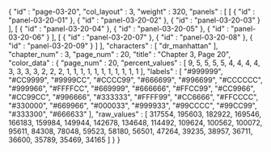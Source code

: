 {
  "id" : "page-03-20",
  "col_layout" : 3,
  "weight" : 320,
  "panels" : [
    [
      {
        "id" : "panel-03-20-01"
      },
      {
        "id" : "panel-03-20-02"
      },
      {
        "id" : "panel-03-20-03"
      }
    ],
    [
      {
        "id" : "panel-03-20-04"
      },
      {
        "id" : "panel-03-20-05"
      },
      {
        "id" : "panel-03-20-06"
      }
    ],
    [
      {
        "id" : "panel-03-20-07"
      },
      {
        "id" : "panel-03-20-08"
      },
      {
        "id" : "panel-03-20-09"
      }
    ]
  ],
  "characters" : [
    "dr_manhattan"
  ],
  "chapter_num" : 3,
  "page_num" : 20,
  "title" : "Chapter 3, Page 20",
  "color_data" : {
    "page_num" : 20,
    "percent_values" : [
      9,
      5,
      5,
      5,
      5,
      4,
      4,
      4,
      4,
      3,
      3,
      3,
      3,
      2,
      2,
      2,
      1,
      1,
      1,
      1,
      1,
      1,
      1,
      1,
      1,
      1,
      1
    ],
    "labels" : [
      "#999999",
      "#CC9999",
      "#9999CC",
      "#CCCC99",
      "#666699",
      "#996699",
      "#CCCCCC",
      "#999966",
      "#FFFFCC",
      "#669999",
      "#666666",
      "#FFCC99",
      "#CC9966",
      "#CC99CC",
      "#996666",
      "#333333",
      "#FFFF99",
      "#CC6666",
      "#FFCCCC",
      "#330000",
      "#669966",
      "#000033",
      "#999933",
      "#99CCCC",
      "#99CC99",
      "#333300",
      "#666633"
    ],
    "raw_values" : [
      317554,
      195603,
      182922,
      169546,
      166183,
      159984,
      149944,
      142678,
      134648,
      114492,
      109624,
      100562,
      100072,
      95611,
      84308,
      78048,
      59523,
      58180,
      56501,
      47264,
      39235,
      38957,
      36711,
      36600,
      35789,
      35469,
      34165
    ]
  }
}
